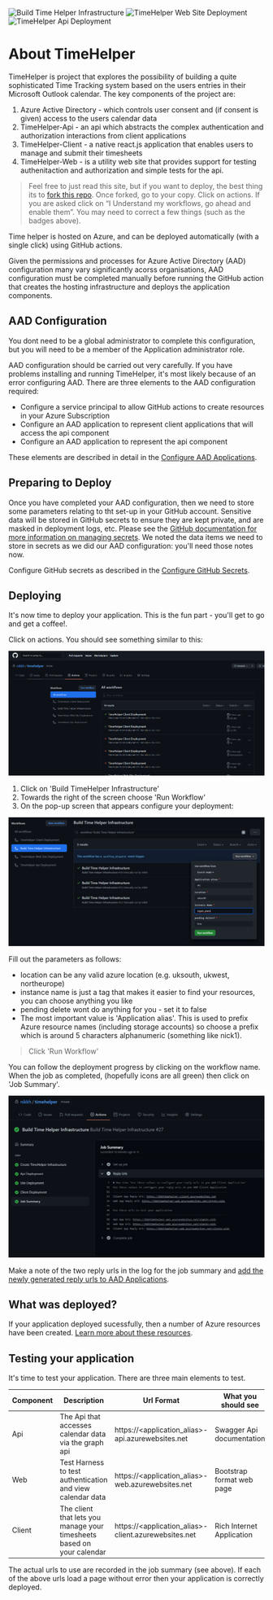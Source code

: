 ![Build Time Helper Infrastructure](https://github.com/nikkh/timehelper/workflows/Build%20Time%20Helper%20Infrastructure/badge.svg) ![TimeHelper Web Site Deployment](https://github.com/nikkh/timehelper/workflows/TimeHelper%20Web%20Site%20Deployment/badge.svg) ![TimeHelper Api Deployment](https://github.com/nikkh/timehelper/workflows/TimeHelper%20Api%20Deployment/badge.svg)

# About TimeHelper

TimeHelper is project that explores the possibility of building a quite sophisticated Time Tracking system based on the users entries in their Microsoft Outlook calendar.  The key components of the project are:

1. Azure Active Directory - which controls user consent and (if consent is given) access to the users calendar data
1. TimeHelper-Api - an api which abstracts the complex authentication and authorization interactions from client applications
1. TimeHelper-Client - a native react.js application that enables users to manage and submit their timesheets
1. TimeHelper-Web - is a utility web site that provides support for testing authenitaction and authorization and simple tests for the api.

> Feel free to just read this site, but if you want to deploy, the best thing its to [fork this repo](https://docs.github.com/en/free-pro-team@latest/github/getting-started-with-github/fork-a-repo). Once forked, go to your copy.  Click on actions.  If you are asked click on “I Understand my workflows, go ahead and enable them”. You may need to correct a few things (such as the badges above). 

Time helper is hosted on Azure, and can be deployed automatically (with a single click) using GitHub actions.

Given the permissions and processes for Azure Active Directory (AAD) configuration many vary significantly acorss organisations, AAD configuration must be completed manually before running the GitHub action that creates the hosting infrastructure and deploys the application components.

## AAD Configuration

You dont need to be a global administrator to complete this configuration, but you will need to be a member of the Application administrator role.

AAD configuration should be carried out very carefully.  If you have problems installing and running TimeHelper, it's most likely because of an error configuring AAD.  There are three elements to the AAD configuration required:

- Configure a service principal to allow GitHub actions to create resources in your Azure Subscription
- Configure an AAD application to represent client applications that will access the api component
- Configure an AAD application to represent the api component

These elements are described in detail in the [Configure AAD Applications](docs/configure-aad-applications.md).

## Preparing to Deploy

Once you have completed your AAD configuration, then we need to store some parameters relating to tht set-up in your GitHub account.  Sensitive data will be stored in GitHub secrets to ensure they are kept private, and are masked in deployment logs, etc. Please see the [GitHub documentation for more information on managing secrets](https://docs.github.com/en/free-pro-team@latest/actions/reference/encrypted-secrets).  We noted the data items we need to store in secrets as we did our AAD configuration: you'll need those notes now.

Configure GitHub secrets as described in the [Configure GitHub Secrets](docs/configure-github-secrets.md).


## Deploying
It's now time to deploy your application.  This is the fun part - you'll get to go and get a coffee!.

Click on actions.  You should see something similar to this:

![GitHub actions](/docs/images/github-actions.png)

1. Click on 'Build TimeHelper Infrastructure'
1. Towards the right of the screen choose 'Run Workflow'
1. On the pop-up screen that appears configure your deployment:

![run workflows](/docs/images/run-workflow.png)

Fill out the parameters as follows:

- location can be any valid azure location (e.g. uksouth, ukwest, northeurope)
- instance name is just a tag that makes it easier to find your resources, you can choose anything you like
- pending delete wont do anything for you - set it to false
- The most important value is 'Application alias'.  This is used to prefix Azure resource names (including storage accounts) so choose a prefix which is around 5 characters alphanumeric (something like nick1).

> Click 'Run Workflow'

You can follow the deployment progress by clicking on the workflow name. When the job as completed, (hopefully icons are all green) then click on 'Job Summary'.  

![job summary](/docs/images/job-summary.png)

Make a note of the two reply urls in the log for the job summary and [add the newly generated reply urls to AAD Applications](docs/add-reply-urls.md).

## What was deployed?

If your application deployed sucessfully, then a number of Azure resources have been created.  [Learn more about these resources](docs/resources-deployed.md).

## Testing your application

It's time to test your application.  There are three main elements to test.  

| Component | Description | Url Format | What you should see |
| ----------- | ----------- | ----------- | ----------- |
| Api | The Api that accesses calendar data via the graph api | https://<application_alias>-api.azurewebsites.net | Swagger Api documentation |
| Web | Test Harness to test authentication and view calendar data | https://<application_alias>-web.azurewebsites.net | Bootstrap format web page |
| Client | The client that lets you manage your timesheets based on your calendar | https://<application_alias>-client.azurewebsites.net | Rich Internet Application |

The actual urls to use are recorded in the job summary (see above). If each of the above urls load a page without error then your application is correctly deployed.  

